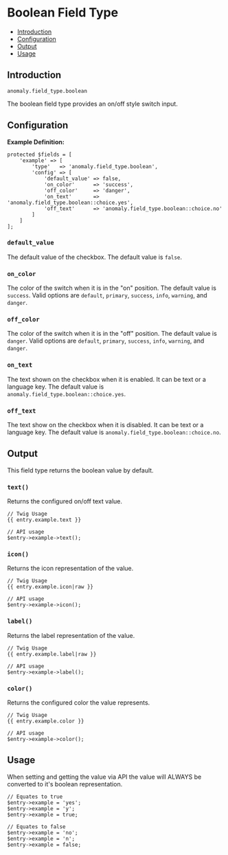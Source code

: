 # Boolean Field Type

- [Introduction](#introduction)
- [Configuration](#configuration)
- [Output](#output)
- [Usage](#usage)


<a name="introduction"></a>
## Introduction

`anomaly.field_type.boolean`

The boolean field type provides an on/off style switch input.


<a name="configuration"></a>
## Configuration

**Example Definition:**

    protected $fields = [
        'example' => [
            'type'   => 'anomaly.field_type.boolean',
            'config' => [
                'default_value' => false,
                'on_color'      => 'success',
                'off_color'     => 'danger',
                'on_text'       => 'anomaly.field_type.boolean::choice.yes',
                'off_text'      => 'anomaly.field_type.boolean::choice.no'
            ]
        ]
    ];

### `default_value`

The default value of the checkbox. The default value is `false`.

### `on_color`

The color of the switch when it is in the "on" position. The default value is `success`. Valid options are `default`, `primary`, `success`, `info`, `warning`, and `danger`.

### `off_color`

The color of the switch when it is in the "off" position. The default value is `danger`. Valid options are `default`, `primary`, `success`, `info`, `warning`, and `danger`.

### `on_text`

The text shown on the checkbox when it is enabled. It can be text or a language key. The default value is `anomaly.field_type.boolean::choice.yes`.

### `off_text`

The text show on the checkbox when it is disabled. It can be text or a language key. The default value is `anomaly.field_type.boolean::choice.no`.


<a name="output"></a>
## Output

This field type returns the boolean value by default.

### `text()`

Returns the configured on/off text value.

    // Twig Usage
    {{ entry.example.text }}
    
    // API usage
    $entry->example->text();

### `icon()`

Returns the icon representation of the value.

    // Twig Usage
    {{ entry.example.icon|raw }}
    
    // API usage
    $entry->example->icon();

### `label()`

Returns the label representation of the value.

    // Twig Usage
    {{ entry.example.label|raw }}
    
    // API usage
    $entry->example->label();

### `color()`

Returns the configured color the value represents.

    // Twig Usage
    {{ entry.example.color }}
    
    // API usage
    $entry->example->color();


<a name="usage"></a>
## Usage

When setting and getting the value via API the value will ALWAYS be converted to it's boolean representation.


    // Equates to true
    $entry->example = 'yes';
    $entry->example = 'y';
    $entry->example = true;
    
    // Equates to false
    $entry->example = 'no';
    $entry->example = 'n';
    $entry->example = false;

